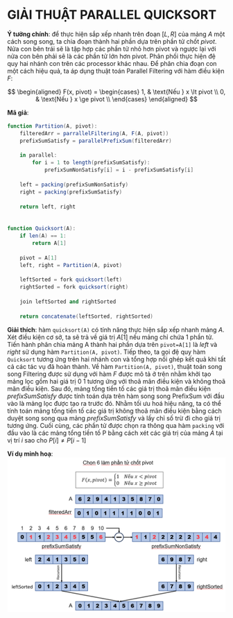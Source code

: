 # GIẢI THUẬT PARALLEL QUICKSORT

**Ý tưởng chính**: để thực hiện sắp xếp nhanh trên đoạn $[L, R]$ của mảng $A$ một cách song song, ta chia đoạn thành hai phần dựa trên phần tử chốt $pivot$. Nửa con bên trái sẽ là tập hợp các phần tử nhỏ hơn pivot và ngược lại với nửa con bên phải sẽ là các phần tử lớn hơn pivot. Phân phối thực hiện đệ quy hai nhánh con trên các processor khác nhau. Để phân chia đoạn con một cách hiệu quả, ta áp dụng thuật toán Parallel Filtering với hàm điều kiện $F$:

$$
\begin{aligned}
    F(x, pivot) = 
    \begin{cases}
        1, & \text{Nếu } x \lt pivot \\
        0, & \text{Nếu } x \ge pivot \\
    \end{cases}
\end{aligned}
$$

**Mã giả**:
```actionscript
function Partition(A, pivot):
    filteredArr = parrallelFiltering(A, F(A, pivot))
    prefixSumSatisfy = parallelPrefixSum(filteredArr)
    
    in parallel:
        for i = 1 to length(prefixSumSatisfy):
            prefixSumNonSatisfy[i] = i - prefixSumSatisfy[i]

    left = packing(prefixSumNonSatisfy)
    right = packing(prefixSumSatisfy)

    return left, right


function Quicksort(A):
    if len(A) == 1:
        return A[1]

    pivot = A[1]
    left, right = Partition(A, pivot)

    leftSorted = fork quicksort(left)
    rightSorted = fork quicksort(right)

    join leftSorted and rightSorted

    return concatenate(leftSorted, rightSorted)
```

**Giải thích**: hàm `quicksort(A)` có tính năng thực hiện sắp xếp nhanh mảng $A$. Xét điều kiện cơ sở, ta sẽ trả về giá trị $A[1]$ nếu mảng chỉ chứa 1 phần tử. Tiến hành phân chia mảng A thành hai phần dựa trên `pivot=A[1]` là $left$ và $right$ sử dụng hàm `Partition(A, pivot)`. Tiếp theo, ta gọi đệ quy hàm `Quicksort` tương ứng trên hai nhánh con và tổng hợp nối ghép kết quả khi tất cả các tác vụ đã hoàn thành. Về hàm `Partition(A, pivot)`, thuật toán song song Filtering được sử dụng với hàm $F$ được mô tả ở trên nhằm khởi tạo mảng lọc gồm hai giá trị 0 1 tương ứng với thoã mãn điều kiện và không thoã mãn điều kiện. Sau đó, mảng tổng tiền tố các giá trị thoã mãn điều kiện $prefixSumSatisfy$ được tính toán dựa trên hàm song song PrefixSum với đầu vào là mảng lọc được tạo ra trước đó. Nhằm tối ưu hoá hiệu năng, ta có thể tính toán mảng tổng tiền tố các giá trị không thoã mãn điều kiện bằng cách duyệt song song qua mảng $prefixSumSatisfy$ và lấy chỉ số trừ đi cho giá trị tương ứng. Cuối cùng, các phần tử được chọn ra thông qua hàm `packing` với đầu vào là các mảng tổng tiền tố P bằng cách xét các giá trị của mảng $A$ tại vị trí $i$ sao cho $P[i] \ne P[i-1]$ 

**Ví dụ minh hoạ**:
![alt text](quicksort.png)